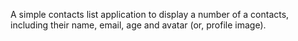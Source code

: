 A simple contacts list application to display a number of a contacts, including their name, email, age and avatar (or, profile image).
